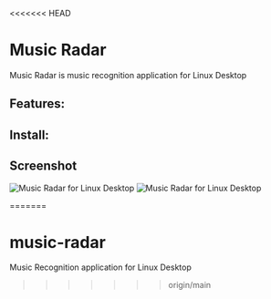 <<<<<<< HEAD
# Music Radar
Music Radar is music recognition application for Linux Desktop

## Features: 

## Install:

 
 

## Screenshot
![Music Radar for Linux Desktop](https://github.com/keshavbhatt/music-radar/blob/main/screenshots/1.jpg?raw=true)
![Music Radar for Linux Desktop](https://github.com/keshavbhatt/music-radar/blob/main/screenshots/2.jpg?raw=true)

=======
# music-radar
Music Recognition application for Linux Desktop
>>>>>>> origin/main

